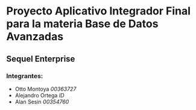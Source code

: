 # Proyecto Aplicativo Integrador Final para la materia Base de Datos Avanzadas
## Sequel Enterprise

### Integrantes:
- Otto Montoya *00363727*
- Alejandro Ortega *ID*
- Alan Sesin *00354760*
